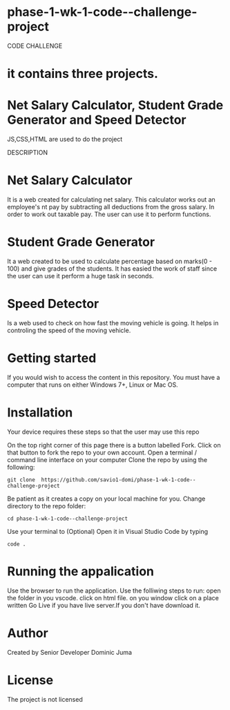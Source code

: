 # phase-1-wk-1-code--challenge-project
CODE CHALLENGE
# it contains three projects.
# Net Salary Calculator, Student Grade Generator and Speed Detector
JS,CSS,HTML are used to do the project

DESCRIPTION
# Net Salary Calculator 
It is a web created for calculating net salary. This calculator works out an employee's nt pay by subtracting all deductions from the gross salary. In order to work out taxable pay. The user can use it to perform functions.

# Student Grade Generator
It a web created to be used to calculate percentage based on marks(0 - 100) and give grades of the students. It has easied the work of staff since the user can use it perform a huge task in seconds.

# Speed Detector
Is a web used to check on how fast the moving vehicle is going. It helps in controling the 
speed of the moving vehicle.

# Getting started
If you would wish to access the content in this repository. You must have a computer that runs on either Windows 7+, Linux or Mac OS.

# Installation
Your device requires these steps so that the user may use this repo

On the top right corner of this page there is a button labelled Fork.
Click on that button to fork the repo to your own account.
Open a terminal / command line interface on your computer
Clone the repo by using the following:


    git clone  https://github.com/savio1-domi/phase-1-wk-1-code--challenge-project



Be patient as it creates a copy on your local machine for you.
Change directory to the repo folder:



    cd phase-1-wk-1-code--challenge-project



Use your terminal to (Optional) Open it in Visual Studio Code by typing 



    code . 



# Running the appalication
Use the browser to run the application. Use the folliwing steps to run:
    open the folder in you vscode.
    click on html file.
    on you window click on a place written Go Live if you have live server.If you don't have download it.  


# Author
Created by
Senior Developer Dominic Juma

# License 
The project is not licensed 

